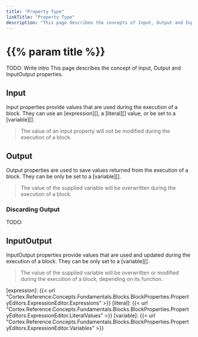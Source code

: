 ```yaml
---
title: "Property Type"
linkTitle: "Property Type"
description: "This page describes the concepts of Input, Output and InputOutput properties."
---
```


# {{% param title %}}

TODO: Write intro
This page describes the concept of Input, Output and InputOutput properties.

## Input

Input properties provide values that are used during the execution of a block. They can use an [expression][], a [literal][] value, or be set to a [variable][].

>The value of an input property will not be modified during the execution of a block.

## Output

Output properties are used to save values returned from the execution of a block. They can be only be set to a [variable][].
>The value of the supplied variable will be overwritten during the execution of a block.

### Discarding Output

TODO:

## InputOutput

InputOutput properties provide values that are used and updated during the execution of a block. They can be only set to a [variable][].
>The value of the supplied variable will be overwritten or modified during the execution of a block, depending on its function.

[expression]: {{< url "Cortex.Reference.Concepts.Fundamentals.Blocks.BlockProperties.PropertyEditors.ExpressionEditor.Expressions" >}}
[literal]: {{< url "Cortex.Reference.Concepts.Fundamentals.Blocks.BlockProperties.PropertyEditors.ExpressionEditor.LiteralValues" >}}
[variable]: {{< url "Cortex.Reference.Concepts.Fundamentals.Blocks.BlockProperties.PropertyEditors.ExpressionEditor.Variables" >}}
